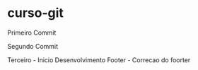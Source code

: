 # curso-git

Primeiro Commit

Segundo Commit

Terceiro - Inicio Desenvolvimento Footer - Correcao do foorter
